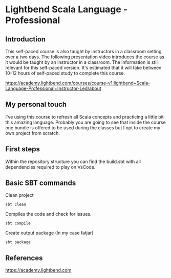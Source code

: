 # Lightbend Scala Language - Professional

## Introduction

This self-paced course is also taught by instructors in a classroom setting over a two days. The following presentation video introduces the course as it would be taught by an instructor in a classroom. The information is still relevant for this self-paced version. It's estimated that it will take between 10-12 hours of self-paced study to complete this course.

<https://academy.lightbend.com/courses/course-v1:lightbend+Scala-Language-Professional+Instructor-Led/about>

## My personal touch

I've using this course to refresh all Scala concepts and practicing a little bit this amazing language. Probably you are going to see that inside the course one bundle is offered to be used during the classes but I opt to create my own project from scratch.

## First steps

Within the repository structure you can find the build.sbt with all dependencies required to play on VsCode.

## Basic SBT commands

Clean project

```
sbt clean
```

Compiles the code and check for issues.

```
sbt compile
```

Create output package (In my case fatjar)

```
sbt package

```

## References

https://academy.lightbend.com
